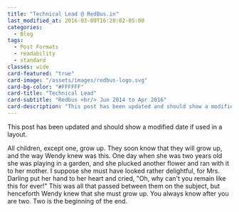 ```yaml
---
title: "Technical Lead @ RedBus.in"
last_modified_at: 2016-03-09T16:20:02-05:00
categories:
  - Blog
tags:
  - Post Formats
  - readability
  - standard
classes: wide
card-featured: "true"
card-image: "/assets/images/redbus-logo.svg"
card-bg-color: "#FFFFFF"
card-title: "Technical Lead"
card-subtitle: "Redbus <br/> Jun 2014 to Apr 2016"
card-description: "This post has been updated and should show a modified date if used in a layout."
---
```


This post has been updated and should show a modified date if used in a layout.

All children, except one, grow up. They soon know that they will grow up, and the way Wendy knew was this. One day when she was two years old she was playing in a garden, and she plucked another flower and ran with it to her mother. I suppose she must have looked rather delightful, for Mrs. Darling put her hand to her heart and cried, "Oh, why can't you remain like this for ever!" This was all that passed between them on the subject, but henceforth Wendy knew that she must grow up. You always know after you are two. Two is the beginning of the end.